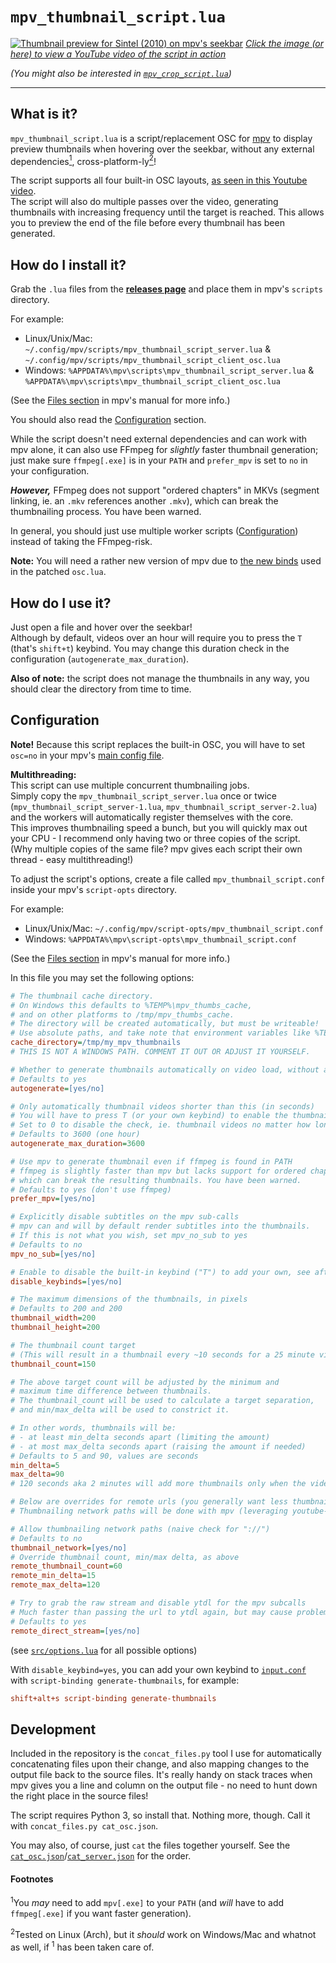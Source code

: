 # `mpv_thumbnail_script.lua`

[![](docs/mpv_thumbnail_script.gif "Thumbnail preview for Sintel (2010) on mpv's seekbar")](https://www.youtube.com/watch?v=a9cmt176WDI)
[*Click the image (or here) to view a YouTube video of the script in action*](https://www.youtube.com/watch?v=a9cmt176WDI)

*(You might also be interested in [`mpv_crop_script.lua`](https://github.com/TheAMM/mpv_crop_script))*

----

## What is it?

`mpv_thumbnail_script.lua` is a script/replacement OSC for [mpv](https://github.com/mpv-player/mpv) to display preview thumbnails when hovering over the seekbar, without any external dependencies[<sup>1</sup>](#footnotes), cross-platform-ly[<sup>2</sup>](#footnotes)!

The script supports all four built-in OSC layouts, [as seen in this Youtube video](https://www.youtube.com/watch?v=WsfWmO41p8A).  
The script will also do multiple passes over the video, generating thumbnails with increasing frequency until the target is reached.
This allows you to preview the end of the file before every thumbnail has been generated.

## How do I install it?

Grab the `.lua` files from the [**releases page**](https://github.com/marzzzello/mpv_thumbnail_script/releases) and place them in mpv's `scripts` directory.

For example:
  * Linux/Unix/Mac: `~/.config/mpv/scripts/mpv_thumbnail_script_server.lua` & `~/.config/mpv/scripts/mpv_thumbnail_script_client_osc.lua`
  * Windows: `%APPDATA%\mpv\scripts\mpv_thumbnail_script_server.lua` & `%APPDATA%\mpv\scripts\mpv_thumbnail_script_client_osc.lua`

(See the [Files section](https://mpv.io/manual/master/#files) in mpv's manual for more info.)

You should also read the [Configuration](#configuration) section.

While the script doesn't need external dependencies and can work with mpv alone, it can also use FFmpeg for *slightly* faster thumbnail generation; just make sure `ffmpeg[.exe]` is in your `PATH` and `prefer_mpv` is set to `no` in your configuration.

***However,*** FFmpeg does not support "ordered chapters" in MKVs (segment linking, ie. an `.mkv` references another `.mkv`), which can break the thumbnailing process. You have been warned.

In general, you should just use multiple worker scripts ([Configuration](#configuration)) instead of taking the FFmpeg-risk.

**Note:** You will need a rather new version of mpv due to [the new binds](https://github.com/mpv-player/mpv/commit/957e9a37db6611fe0879bd2097131df5e09afd47#diff-5d10e79e2d65d30d34f98349f4ed08e4) used in the patched `osc.lua`.

## How do I use it?

Just open a file and hover over the seekbar!  
Although by default, videos over an hour will require you to press the `T` (that's `shift+t`) keybind.
You may change this duration check in the configuration (`autogenerate_max_duration`).

**Also of note:** the script does not manage the thumbnails in any way, you should clear the directory from time to time.

## Configuration

**Note!** Because this script replaces the built-in OSC, you will have to set `osc=no` in your mpv's [main config file](https://mpv.io/manual/master/#files).


**Multithreading:**  
This script can use multiple concurrent thumbnailing jobs.  
Simply copy the `mpv_thumbnail_script_server.lua` once or twice (`mpv_thumbnail_script_server-1.lua`, `mpv_thumbnail_script_server-2.lua`) and the workers will automatically register themselves with the core.  
This improves thumbnailing speed a bunch, but you will quickly max out your CPU - I recommend only having two or three copies of the script.  
(Why multiple copies of the same file? mpv gives each script their own thread - easy multithreading!)

To adjust the script's options, create a file called `mpv_thumbnail_script.conf` inside your mpv's `script-opts` directory.

For example:
  * Linux/Unix/Mac: `~/.config/mpv/script-opts/mpv_thumbnail_script.conf`
  * Windows: `%APPDATA%\mpv\script-opts\mpv_thumbnail_script.conf`

(See the [Files section](https://mpv.io/manual/master/#files) in mpv's manual for more info.)



In this file you may set the following options:
```ini
# The thumbnail cache directory.
# On Windows this defaults to %TEMP%\mpv_thumbs_cache,
# and on other platforms to /tmp/mpv_thumbs_cache.
# The directory will be created automatically, but must be writeable!
# Use absolute paths, and take note that environment variables like %TEMP% are unsupported (despite the default)!
cache_directory=/tmp/my_mpv_thumbnails
# THIS IS NOT A WINDOWS PATH. COMMENT IT OUT OR ADJUST IT YOURSELF.

# Whether to generate thumbnails automatically on video load, without a keypress
# Defaults to yes
autogenerate=[yes/no]

# Only automatically thumbnail videos shorter than this (in seconds)
# You will have to press T (or your own keybind) to enable the thumbnail previews
# Set to 0 to disable the check, ie. thumbnail videos no matter how long they are
# Defaults to 3600 (one hour)
autogenerate_max_duration=3600

# Use mpv to generate thumbnail even if ffmpeg is found in PATH
# ffmpeg is slightly faster than mpv but lacks support for ordered chapters in MKVs,
# which can break the resulting thumbnails. You have been warned.
# Defaults to yes (don't use ffmpeg)
prefer_mpv=[yes/no]

# Explicitly disable subtitles on the mpv sub-calls
# mpv can and will by default render subtitles into the thumbnails.
# If this is not what you wish, set mpv_no_sub to yes
# Defaults to no
mpv_no_sub=[yes/no]

# Enable to disable the built-in keybind ("T") to add your own, see after the block
disable_keybinds=[yes/no]

# The maximum dimensions of the thumbnails, in pixels
# Defaults to 200 and 200
thumbnail_width=200
thumbnail_height=200

# The thumbnail count target
# (This will result in a thumbnail every ~10 seconds for a 25 minute video)
thumbnail_count=150

# The above target count will be adjusted by the minimum and
# maximum time difference between thumbnails.
# The thumbnail_count will be used to calculate a target separation,
# and min/max_delta will be used to constrict it.

# In other words, thumbnails will be:
# - at least min_delta seconds apart (limiting the amount)
# - at most max_delta seconds apart (raising the amount if needed)
# Defaults to 5 and 90, values are seconds
min_delta=5
max_delta=90
# 120 seconds aka 2 minutes will add more thumbnails only when the video is over 5 hours long!

# Below are overrides for remote urls (you generally want less thumbnails, because it's slow!)
# Thumbnailing network paths will be done with mpv (leveraging youtube-dl)

# Allow thumbnailing network paths (naive check for "://")
# Defaults to no
thumbnail_network=[yes/no]
# Override thumbnail count, min/max delta, as above
remote_thumbnail_count=60
remote_min_delta=15
remote_max_delta=120

# Try to grab the raw stream and disable ytdl for the mpv subcalls
# Much faster than passing the url to ytdl again, but may cause problems with some sites
# Defaults to yes
remote_direct_stream=[yes/no]
```
(see [`src/options.lua`](/src/options.lua) for all possible options)

With `disable_keybind=yes`, you can add your own keybind to [`input.conf`](https://mpv.io/manual/master/#input-conf) with `script-binding generate-thumbnails`, for example:
```ini
shift+alt+s script-binding generate-thumbnails
```

## Development

Included in the repository is the `concat_files.py` tool I use for automatically concatenating files upon their change, and also mapping changes to the output file back to the source files. It's really handy on stack traces when mpv gives you a line and column on the output file - no need to hunt down the right place in the source files!

The script requires Python 3, so install that. Nothing more, though. Call it with `concat_files.py cat_osc.json`.

You may also, of course, just `cat` the files together yourself. See the [`cat_osc.json`](cat_osc.json)/[`cat_server.json`](cat_server.json) for the order.

#### Footnotes
<sup>1</sup>You *may* need to add `mpv[.exe]` to your `PATH` (and *will* have to add `ffmpeg[.exe]` if you want faster generation).

<sup>2</sup>Tested on Linux (Arch), but it *should* work on Windows/Mac and whatnot as well, if <sup>1</sup> has been taken care of.
